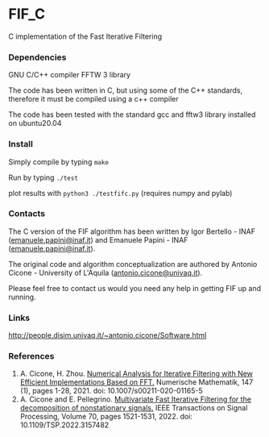 # FIF_C
C implementation of the Fast Iterative Filtering

### Dependencies ###

GNU C/C++ compiler
FFTW 3 library

The code has been written in C, but using some of the C++ standards, therefore it must be compiled using a c++ compiler

The code has been tested with the standard gcc and fftw3 library installed on ubuntu20.04

### Install ###
Simply compile by typing ``` make ```

Run by typing ``` ./test ```

plot results with ```python3 ./testfifc.py```  (requires numpy and pylab)



### Contacts ###
The C version of the FIF algorithm has been written by Igor Bertello - INAF (emanuele.papini@inaf.it) and Emanuele Papini - INAF (emanuele.papini@inaf.it).

The original code and algorithm conceptualization are authored by Antonio Cicone - University of L'Aquila (antonio.cicone@univaq.it).

Please feel free to contact us would you need any help in getting FIF up and running.

### Links ###
 http://people.disim.univaq.it/~antonio.cicone/Software.html

### References ###
1) A. Cicone, H. Zhou. [Numerical Analysis for Iterative Filtering with New Efficient Implementations Based on FFT.](https://arxiv.org/abs/1802.01359) Numerische Mathematik, 147 (1), pages 1-28, 2021. doi: 10.1007/s00211-020-01165-5
2) A. Cicone and E. Pellegrino. [Multivariate Fast Iterative Filtering for the decomposition of nonstationary signals.](https://arxiv.org/abs/1902.04860) IEEE Transactions on Signal Processing, Volume 70, pages 1521-1531, 2022. doi: 10.1109/TSP.2022.3157482

